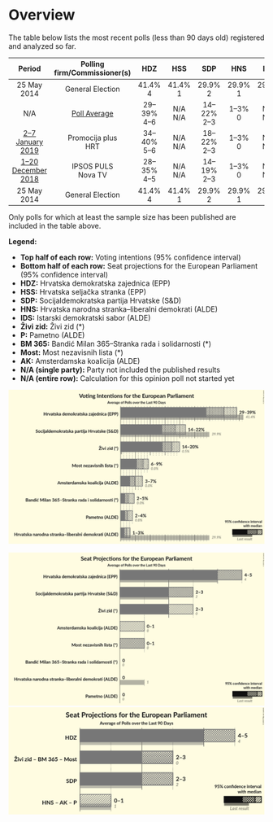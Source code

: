 # Overview

The table below lists the most recent polls (less than 90 days old) registered and analyzed so far.

| Period     | Polling firm/Commissioner(s) | HDZ | HSS | SDP | HNS | IDS | Živi zid | P | BM 365 | Most | AK |
|:----------:|:----------------------------:|:--:|:--:|:--:|:--:|:--:|:--:|:--:|:--:|:--:|:--:|
| 25 May 2014 | General Election | 41.4% <br> 4 | 41.4% <br> 1 | 29.9% <br> 2 | 29.9% <br> 1 | 29.9% <br> 1 | 0.5% <br> 0 | 0.0% <br> 0 | 0.0% <br> 0 | 0.0% <br> 0 | 0.0% <br> 0 |
| N/A | [Poll Average](average.html) | 29–39% <br> 4–6 | N/A <br> N/A | 14–22% <br> 2–3 | 1–3% <br> 0 | N/A <br> N/A | 14–20% <br> 2–3 | 2–4% <br> 0 | 2–5% <br> 0 | 6–9% <br> 0–1 | 3–7% <br> 0–1 |
| [2–7 January 2019](2019-01-07-Promocijaplus.html) | Promocija plus <br> HRT | 34–40% <br> 5–6 | N/A <br> N/A | 18–22% <br> 2–3 | 1–3% <br> 0 | N/A <br> N/A | 16–20% <br> 2–3 | 1–3% <br> 0 | 1–3% <br> 0 | 7–10% <br> 1 | 3–5% <br> 0 |
| [1–20 December 2018](2018-12-20-IPSOSPULS.html) | IPSOS PULS <br> Nova TV | 28–35% <br> 4–5 | N/A <br> N/A | 14–19% <br> 2–3 | 1–3% <br> 0 | N/A <br> N/A | 14–19% <br> 2–3 | 2–4% <br> 0 | 2–5% <br> 0 | 5–9% <br> 0–1 | 4–8% <br> 0–1 |
| 25 May 2014 | General Election | 41.4% <br> 4 | 41.4% <br> 1 | 29.9% <br> 2 | 29.9% <br> 1 | 29.9% <br> 1 | 0.5% <br> 0 | 0.0% <br> 0 | 0.0% <br> 0 | 0.0% <br> 0 | 0.0% <br> 0 |

Only polls for which at least the sample size has been published are included in the table above.

**Legend:**
+ **Top half of each row:** Voting intentions (95% confidence interval)
+ **Bottom half of each row:** Seat projections for the European Parliament (95% confidence interval)
+ **HDZ:** Hrvatska demokratska zajednica (EPP)
+ **HSS:** Hrvatska seljačka stranka (EPP)
+ **SDP:** Socijaldemokratska partija Hrvatske (S&D)
+ **HNS:** Hrvatska narodna stranka–liberalni demokrati (ALDE)
+ **IDS:** Istarski demokratski sabor (ALDE)
+ **Živi zid:** Živi zid (*)
+ **P:** Pametno (ALDE)
+ **BM 365:** Bandić Milan 365–Stranka rada i solidarnosti (*)
+ **Most:** Most nezavisnih lista (*)
+ **AK:** Amsterdamska koalicija (ALDE)
+ **N/A (single party):** Party not included the published results
+ **N/A (entire row):** Calculation for this opinion poll not started yet


![Graph with voting intentions not yet produced](average.png "Voting Intentions")

![Graph with seats not yet produced](average-seats.png "Seats")
![Graph with coalitions seats not yet produced](average-coalitions-seats.png "Coalitions Seats")
